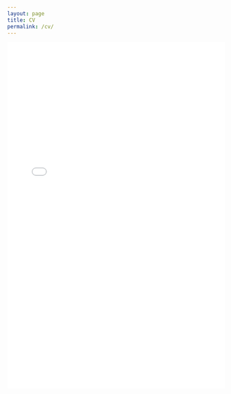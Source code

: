 ```yaml
---
layout: page
title: CV
permalink: /cv/
---
```


<embed src="/assets/CV.pdf" type="application/pdf" width="100%" height="800px" />
